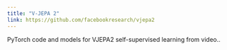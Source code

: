 ```yaml
---
title: "V-JEPA 2"
link: https://github.com/facebookresearch/vjepa2
---
```


PyTorch code and models for VJEPA2 self-supervised learning from video..
